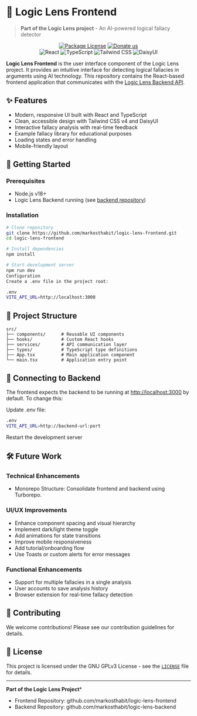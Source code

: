 # 🧠 Logic Lens Frontend

> **Part of the Logic Lens project** - An AI-powered logical fallacy detector

<!-- [![Logic Lens Logo]() -->
<div align="center">
<a href="https://www.gnu.org/licenses/gpl-3.0.en.html#license-text"_blank"><img src="https://img.shields.io/badge/License-GPLv3-teal" alt="Package License" /></a>
  <a href="https://paypal.me/markosthabit" target="_blank"><img src="https://img.shields.io/badge/Donate-PayPal-ff3f59.svg" alt="Donate us"/></a>

</div>

<div align="center">
  <img src="https://img.shields.io/badge/react-18.2.0-blue" alt="React">
  <img src="https://img.shields.io/badge/typescript-5.0.0-blue" alt="TypeScript">
  <img src="https://img.shields.io/badge/tailwindcss-4.0.0--next-38bdf8" alt="Tailwind CSS">
  <img src="https://img.shields.io/badge/daisyui-4.0.0--next-ff69b4" alt="DaisyUI">
</div>

**Logic Lens Frontend** is the user interface component of the Logic Lens project. It provides an intuitive interface for detecting logical fallacies in arguments using AI technology. This repository contains the React-based frontend application that communicates with the [Logic Lens Backend API](https://github.com/markosthabit/logic-lens-backend).

## ✨ Features

- Modern, responsive UI built with React and TypeScript
- Clean, accessible design with Tailwind CSS v4 and DaisyUI
- Interactive fallacy analysis with real-time feedback
- Example fallacy library for educational purposes
- Loading states and error handling
- Mobile-friendly layout

## 🚀 Getting Started

### Prerequisites

- Node.js v18+
- Logic Lens Backend running (see [backend repository](https://github.com/yourusername/logic-lens-backend))

### Installation

```bash
# Clone repository
git clone https://github.com/markosthabit/logic-lens-frontend.git
cd logic-lens-frontend

# Install dependencies
npm install

# Start development server
npm run dev
Configuration
Create a .env file in the project root:

.env
VITE_API_URL=http://localhost:3000
```

## 🧩 Project Structure

```text
src/
├── components/      # Reusable UI components
├── hooks/           # Custom React hooks
├── services/        # API communication layer
├── types/           # TypeScript type definitions
├── App.tsx          # Main application component
└── main.tsx         # Application entry point
```

## 🔌 Connecting to Backend

The frontend expects the backend to be running at <http://localhost:3000> by default. To change this:

Update .env file:

```bash
.env
VITE_API_URL=http://backend-url:port
```

Restart the development server

## 🛠️ Future Work

### Technical Enhancements

- Monorepo Structure: Consolidate frontend and backend using Turborepo.

### UI/UX Improvements

- Enhance component spacing and visual hierarchy
- Implement dark/light theme toggle
- Add animations for state transitions
- Improve mobile responsiveness
- Add tutorial/onboarding flow
- Use Toasts or custom alerts for error messages

### Functional Enhancements

- Support for multiple fallacies in a single analysis
- User accounts to save analysis history
- Browser extension for real-time fallacy detection


## 🤝 Contributing
We welcome contributions! Please see our contribution guidelines for details.

## 📄 License
This project is licensed under the GNU GPLv3 License - see the [`LICENSE`](./LICENSE.md) file for details.

---

**Part of the Logic Lens Project***
- Frontend Repository: github.com/markosthabit/logic-lens-frontend
- Backend Repository: github.com/markosthabit/logic-lens-backend
